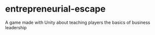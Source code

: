 # entrepreneurial-escape
A game made with Unity about teaching players the basics of business leadership 
